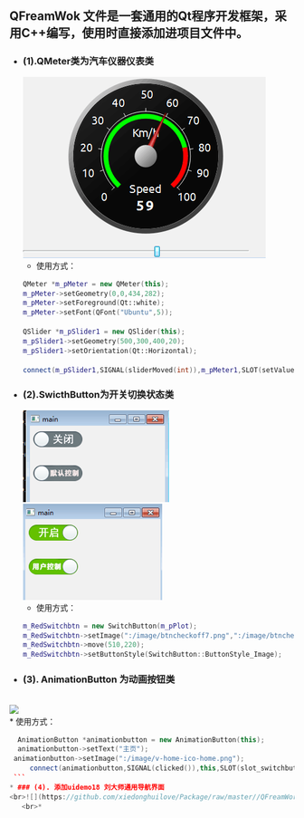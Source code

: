 ## QFreamWok 文件是一套通用的Qt程序开发框架，采用C++编写，使用时直接添加进项目文件中。
* ### (1).QMeter类为汽车仪器仪表类
    ![github](README_Image/1.png)
    * 使用方式：
    ```c++
    QMeter *m_pMeter = new QMeter(this);
    m_pMeter->setGeometry(0,0,434,282);
    m_pMeter->setForeground(Qt::white);
    m_pMeter->setFont(QFont("Ubuntu",5));

    QSlider *m_pSlider1 = new QSlider(this);
    m_pSlider1->setGeometry(500,300,400,20);
    m_pSlider1->setOrientation(Qt::Horizontal);

    connect(m_pSlider1,SIGNAL(sliderMoved(int)),m_pMeter1,SLOT(setValue(int)));
    ```
* ### (2).SwicthButton为开关切换状态类
    ![github](README_Image/2.png)
    ![github](README_Image/3.png)  
    * 使用方式：
    ```c++
    m_RedSwitchbtn = new SwitchButton(m_pPlot);
    m_RedSwitchbtn->setImage(":/image/btncheckoff7.png",":/image/btncheckon7.png");
    m_RedSwitchbtn->move(510,220);
    m_RedSwitchbtn->setButtonStyle(SwitchButton::ButtonStyle_Image);
    ```
* ### (3). AnimationButton 为动画按钮类
<br>![](https://github.com/xiedonghuilove/Package/raw/master/QFreamWork/README_Image/animationbutton.gif)
    <br>* 使用方式：
   ```c++
   	 AnimationButton *animationbutton = new AnimationButton(this);
   	 animationbutton->setText("主页");
	animationbutton->setImage(":/image/v-home-ico-home.png");
    	connect(animationbutton,SIGNAL(clicked()),this,SLOT(slot_switchbutton()));
    ```
* ### (4). 添加uidemo18 刘大师通用导航界面
<br>![](https://github.com/xiedonghuilove/Package/raw/master//QFreamWork/uidemo18/snap.gif)
    <br>*
